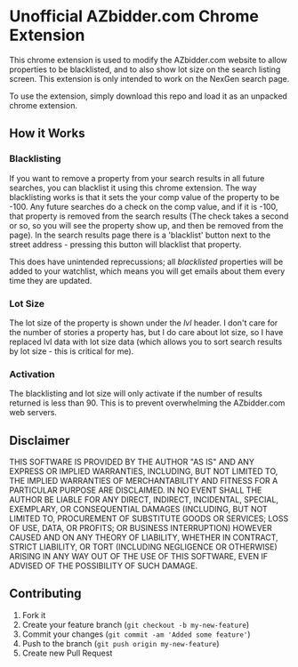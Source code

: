 # Unofficial AZbidder.com Chrome Extension

This chrome extension is used to modify the AZbidder.com website to
allow properties to be blacklisted, and to also show lot size on the
search listing screen. This extension is only intended to work on the
NexGen search page.

To use the extension, simply download this repo and load it as an
unpacked chrome extension.

## How it Works

### Blacklisting

If you want to remove a property from your search results in all future
searches, you can blacklist it using this chrome extension. The way
blacklisting works is that it sets the your comp value of the property to be -100.
Any future searches do a check on the comp value, and if it is -100,
that property is removed from the search results (The check takes a
second or so, so you will see the property show up, and then be removed
from the page).
In the search results page there is a 'blacklist' button next to the
street address - pressing this button will blacklist that property.

This does have unintended reprecussions; all *blacklisted* properties will
be added to your watchlist, which means you will get emails about them
every time they are updated.

### Lot Size

The lot size of the property is shown under the *lvl* header. I don't
care for the number of stories a property has, but I do care about lot
size, so I have replaced lvl data with lot size data (which allows you
to sort search results by lot size - this is critical for me).

### Activation

The blacklisting and lot size will only activate if the number of
results returned is less than 90. This is to prevent overwhelming the
AZbidder.com web servers.



## Disclaimer

THIS SOFTWARE IS PROVIDED BY THE AUTHOR "AS IS" AND ANY EXPRESS OR IMPLIED WARRANTIES, INCLUDING, BUT NOT LIMITED TO, THE IMPLIED WARRANTIES OF MERCHANTABILITY AND FITNESS FOR A PARTICULAR PURPOSE ARE DISCLAIMED.  IN NO EVENT SHALL THE AUTHOR BE LIABLE FOR ANY DIRECT, INDIRECT, INCIDENTAL, SPECIAL, EXEMPLARY, OR CONSEQUENTIAL DAMAGES (INCLUDING, BUT NOT LIMITED TO, PROCUREMENT OF SUBSTITUTE GOODS OR SERVICES; LOSS OF USE, DATA, OR PROFITS; OR BUSINESS INTERRUPTION) HOWEVER CAUSED AND ON ANY THEORY OF LIABILITY, WHETHER IN CONTRACT, STRICT LIABILITY, OR TORT (INCLUDING NEGLIGENCE OR OTHERWISE) ARISING IN ANY WAY OUT OF THE USE OF THIS SOFTWARE, EVEN IF ADVISED OF THE POSSIBILITY OF SUCH DAMAGE.


## Contributing

1. Fork it
2. Create your feature branch (`git checkout -b my-new-feature`)
3. Commit your changes (`git commit -am 'Added some feature'`)
4. Push to the branch (`git push origin my-new-feature`)
5. Create new Pull Request
